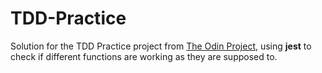 # TDD-Practice

Solution for the TDD Practice project from
[The Odin Project](https://www.theodinproject.com/lessons/node-path-javascript-testing-practice#assignment), using **jest** to check if different functions are working as they are supposed to.
